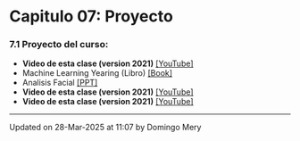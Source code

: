 
# Capitulo 07: Proyecto
### 7.1 Proyecto del curso:
* **Video de esta clase (version 2021)** [[YouTube]](https://youtu.be/VwThW__AmsE)
* Machine Learning Yearing (Libro) [[Book]](https://github.com/domingomery/patrones/blob/master/clases/Cap07_Aplicaciones/papers/NG-MLY01_13.pdf)
* Analisis Facial [[PPT]](https://www.dropbox.com/s/k45nta3dn02vxpe/2021_AnalisisFacial_DCC_Patrones.pptx?dl=0)
* **Video de esta clase (version 2021)** [[YouTube]](https://youtu.be/wq_m0HPN1MM)
* **Video de esta clase (version 2021)** [[YouTube]](https://youtu.be/n6kB0nkfxwo)
---


Updated on 28-Mar-2025 at 11:07 by Domingo Mery
